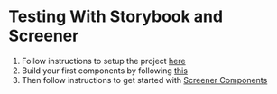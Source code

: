 # Testing With Storybook and Screener

1. Follow instructions to setup the project [here](../solution/taskbox/README.md)
1. Build your first components by following [this](https://www.learnstorybook.com/intro-to-storybook/react/en/simple-component/)
1. Then follow instructions to get started with [Screener Components](https://screener.io/v2/docs)